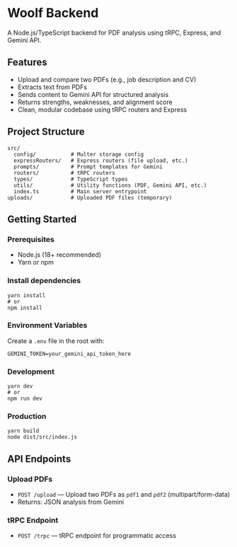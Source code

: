 # Woolf Backend

A Node.js/TypeScript backend for PDF analysis using tRPC, Express, and Gemini API.

## Features
- Upload and compare two PDFs (e.g., job description and CV)
- Extracts text from PDFs
- Sends content to Gemini API for structured analysis
- Returns strengths, weaknesses, and alignment score
- Clean, modular codebase using tRPC routers and Express

## Project Structure
```
src/
  config/           # Multer storage config
  expressRouters/   # Express routers (file upload, etc.)
  prompts/          # Prompt templates for Gemini
  routers/          # tRPC routers
  types/            # TypeScript types
  utils/            # Utility functions (PDF, Gemini API, etc.)
  index.ts          # Main server entrypoint
uploads/            # Uploaded PDF files (temporary)
```

## Getting Started

### Prerequisites
- Node.js (18+ recommended)
- Yarn or npm

### Install dependencies
```
yarn install
# or
npm install
```

### Environment Variables
Create a `.env` file in the root with:
```
GEMINI_TOKEN=your_gemini_api_token_here
```

### Development
```
yarn dev
# or
npm run dev
```

### Production
```
yarn build
node dist/src/index.js
```

## API Endpoints

### Upload PDFs
- `POST /upload` — Upload two PDFs as `pdf1` and `pdf2` (multipart/form-data)
- Returns: JSON analysis from Gemini

### tRPC Endpoint
- `POST /trpc` — tRPC endpoint for programmatic access

